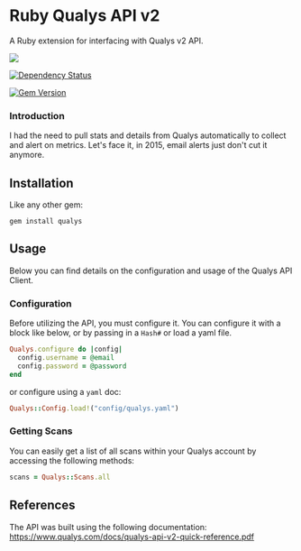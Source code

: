 # Ruby Qualys API v2
A Ruby extension for interfacing with Qualys v2 API.

[![](http://ruby-gem-downloads-badge.herokuapp.com/qualys)](https://rubygems.org/gems/qualys)

[![Dependency Status](https://gemnasium.com/mikemackintosh/ruby-qualys.svg)](https://gemnasium.com/mikemackintosh/ruby-qualys)

[![Gem Version](https://badge.fury.io/rb/qualys.svg)](https://rubygems.org/gems/qualys)

### Introduction

I had the need to pull stats and details from Qualys automatically to collect and alert on metrics. Let's face it, in 2015, email alerts just don't cut it anymore.

## Installation

Like any other gem:

```shell
gem install qualys
```

## Usage

Below you can find details on the configuration and usage of the Qualys API Client.

### Configuration

Before utilizing the API, you must configure it. You can configure it with a block like below, or by passing in a `Hash#` or load a yaml file.
```ruby
Qualys.configure do |config|
  config.username = @email
  config.password = @password
end
```

or configure using a `yaml` doc:

```ruby
Qualys::Config.load!("config/qualys.yaml")
```

### Getting Scans

You can easily get a list of all scans within your Qualys account by accessing the following methods:

```ruby
scans = Qualys::Scans.all
```

## References

The API was built using the following documentation: https://www.qualys.com/docs/qualys-api-v2-quick-reference.pdf